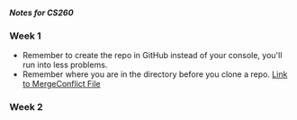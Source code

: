 ##### Notes for CS260
### Week 1
- Remember to create the repo in GitHub instead of your console, you'll run into less problems.
- Remember where you are in the directory before you clone a repo.
[Link to MergeConflict File](conflictTest.md)

### Week 2

